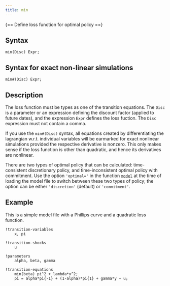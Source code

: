 ```yaml
---
title: min
---
```


{== Define loss function for optimal policy ==}

## Syntax

    min(Disc) Expr;

## Syntax for exact non-linear simulations

    min#(Disc) Expr;

## Description

The loss function must be types as one of the transition equations. The
`Disc` is a parameter or an expression defining the discount factor
(applied to future dates), and the expression `Expr` defines the loss
fuction. The `Disc` expression must not contain a comma.

If you use the `min#(Disc)` syntax, all equations created by
differentiating the lagrangian w.r.t. individual variables will be
earmarked for exact nonlinear simulations provided the respective
derivative is nonzero. This only makes sense if the loss function is
other than quadratic, and hence its derivatives are nonlinear.

There are two types of optimal policy that can be calculated:
time-consistent discretionary policy, and time-inconsistent optimal
policy with commitment. Use the option `'optimal='` in the function
[`model`](model/model) at the time of loading the model file to switch
between these two types of policy; the option can be either
`'discretion'` (default) or `'commitment'`.

## Example

This is a simple model file with a Phillips curve and a quadratic loss
function.

    !transition-variables
        x, pi

    !transition-shocks
        u

    !parameters
        alpha, beta, gamma

    !transition-equations
        min(beta) pi^2 + lambda*x^2;
        pi = alpha*pi{-1} + (1-alpha)*pi{1} + gamma*y + u;





